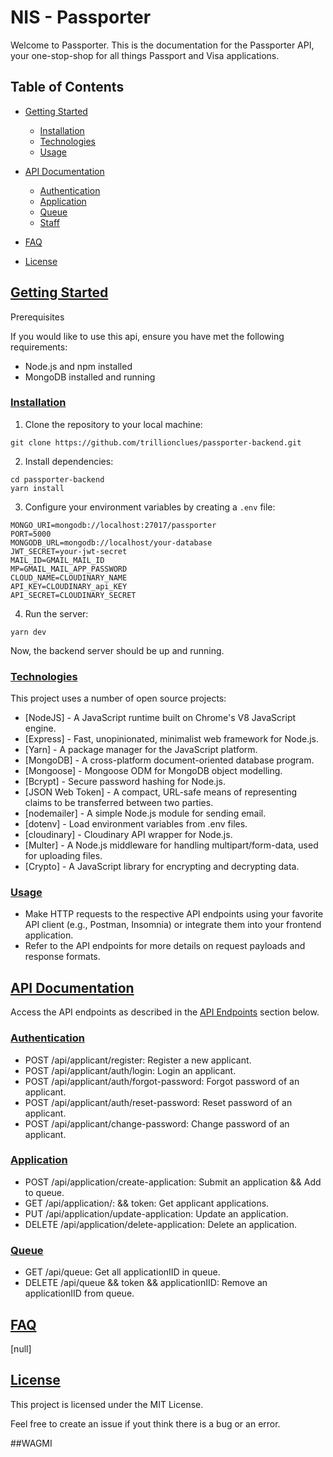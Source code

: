 # NIS - Passporter

Welcome to Passporter. This is the documentation for the Passporter API, your one-stop-shop for all things Passport and Visa applications.

## Table of Contents

- [Getting Started](#getting-started)

  - [Installation](#installation)
  - [Technologies](#technologies)
  - [Usage](#usage)

- [API Documentation](#api-documentation)

  - [Authentication](#authentication)
  - [Application](#application)
  - [Queue](#queue)
  - [Staff](#staff)

- [FAQ](#faq)
- [License](#license)

## [Getting Started](#getting-started)

Prerequisites

If you would like to use this api, ensure you have met the following requirements:

- Node.js and npm installed
- MongoDB installed and running

### [Installation](#installation)

1. Clone the repository to your local machine:

```
git clone https://github.com/trillionclues/passporter-backend.git
```

2. Install dependencies:

```
cd passporter-backend
yarn install
```

3. Configure your environment variables by creating a `.env` file:

```
MONGO_URI=mongodb://localhost:27017/passporter
PORT=5000
MONGODB_URL=mongodb://localhost/your-database
JWT_SECRET=your-jwt-secret
MAIL_ID=GMAIL_MAIL_ID
MP=GMAIL_MAIL_APP_PASSWORD
CLOUD_NAME=CLOUDINARY_NAME
API_KEY=CLOUDINARY_api_KEY
API_SECRET=CLOUDINARY_SECRET
```

4. Run the server:

```
yarn dev
```

Now, the backend server should be up and running.

### [Technologies](#technologies)

This project uses a number of open source projects:

- [NodeJS] - A JavaScript runtime built on Chrome's V8 JavaScript engine.
- [Express] - Fast, unopinionated, minimalist web framework for Node.js.
- [Yarn] - A package manager for the JavaScript platform.
- [MongoDB] - A cross-platform document-oriented database program.
- [Mongoose] - Mongoose ODM for MongoDB object modelling.
- [Bcrypt] - Secure password hashing for Node.js.
- [JSON Web Token] - A compact, URL-safe means of representing claims to be transferred between two parties.
- [nodemailer] - A simple Node.js module for sending email.
- [dotenv] - Load environment variables from .env files.
- [cloudinary] - Cloudinary API wrapper for Node.js.
- [Multer] - A Node.js middleware for handling multipart/form-data, used for uploading files.
- [Crypto] - A JavaScript library for encrypting and decrypting data.

### [Usage](#usage)

- Make HTTP requests to the respective API endpoints using your favorite API client (e.g., Postman, Insomnia) or integrate them into your frontend application.
- Refer to the API endpoints for more details on request payloads and response formats.

## [API Documentation](#api-documentation)

Access the API endpoints as described in the [API Endpoints](#api-documentation) section below.

### [Authentication](#authentication)

- POST /api/applicant/register: Register a new applicant.
- POST /api/applicant/auth/login: Login an applicant.
- POST /api/applicant/auth/forgot-password: Forgot password of an applicant.
- POST /api/applicant/auth/reset-password: Reset password of an applicant.
- POST /api/applicant/change-password: Change password of an applicant.

### [Application](#application)

- POST /api/application/create-application: Submit an application && Add to queue.
- GET /api/application/: && token: Get applicant applications.
- PUT /api/application/update-application: Update an application.
- DELETE /api/application/delete-application: Delete an application.

### [Queue](#queue)

- GET /api/queue: Get all applicationIID in queue.
- DELETE /api/queue && token && applicationIID: Remove an applicationIID from queue.

<!-- ### [Staff](#staff)
- POST /api/applicant/staff: Add an applicant to staff.
- GET /api/applicant/staff: Get all applicant in staff.
- DELETE /api/applicant/staff: Remove an applicant from staff.
- PUT /api/applicant/staff: Update an applicant in staff. -->

## [FAQ](#faq)

[null]

## [License](#license)

This project is licensed under the MIT License.

Feel free to create an issue if yout think there is a bug or an error.

##WAGMI
